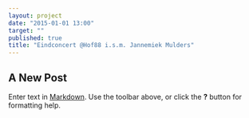 ```yaml
---
layout: project
date: "2015-01-01 13:00"
target: ""
published: true
title: "Eindconcert @Hof88 i.s.m. Jannemiek Mulders"
---
```


## A New Post

Enter text in [Markdown](http://daringfireball.net/projects/markdown/). Use the toolbar above, or click the **?** button for formatting help.
